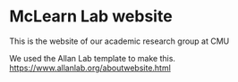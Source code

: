 # McLearn Lab website

This is the website of our academic research group at CMU

We used the Allan Lab template to make this.
https://www.allanlab.org/aboutwebsite.html
